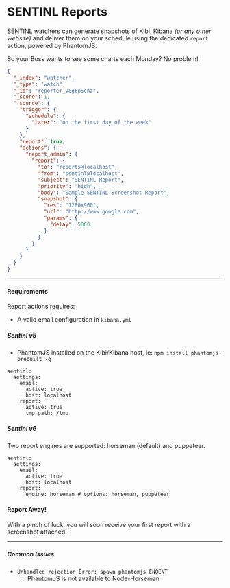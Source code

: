# SENTINL Reports
SENTINL watchers can generate snapshots of Kibi, Kibana _(or any other website)_ and deliver them on your schedule using the dedicated ```report``` action, powered by PhantomJS.

So your Boss wants to see some charts each Monday? No problem!

```json
{
  "_index": "watcher",
  "_type": "watch",
  "_id": "reporter_v8g6p5enz",
  "_score": 1,
  "_source": {
    "trigger": {
      "schedule": {
        "later": "on the first day of the week"
      }
    },
    "report": true,
    "actions": {
      "report_admin": {
        "report": {
          "to": "reports@localhost",
          "from": "sentinl@localhost",
          "subject": "SENTINL Report",
          "priority": "high",
          "body": "Sample SENTINL Screenshot Report",
          "snapshot": {
            "res": "1280x900",
            "url": "http://www.google.com",
            "params": {
              "delay": 5000
            }
          }
        }
      }
    }
  }
}
```

---
#### Requirements
Report actions requires:
* A valid email configuration in ```kibana.yml```

##### Sentinl v5
* PhantomJS installed on the Kibi/Kibana host, ie: ```npm install phantomjs-prebuilt -g```

```
sentinl:
  settings:
    email:
      active: true
      host: localhost
    report:
      active: true
      tmp_path: /tmp
```

##### Sentinl v6
Two report engines are supported: horseman (default) and puppeteer.

```
sentinl:
  settings:
    email:
      active: true
      host: localhost
    report:
      engine: horseman # options: horseman, puppeteer
```

#### Report Away!
With a pinch of luck, you will soon receive your first report with a screenshot attached.

------

##### Common Issues
* ```Unhandled rejection Error: spawn phantomjs ENOENT```
    * PhantomJS is not available to Node-Horseman
